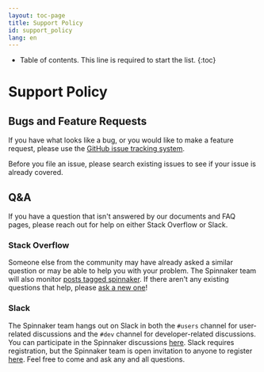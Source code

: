 ```yaml
---
layout: toc-page
title: Support Policy
id: support_policy
lang: en
---
```


* Table of contents. This line is required to start the list.
{:toc}

# Support Policy

## Bugs and Feature Requests

If you have what looks like a bug, or you would like to make a feature
request, please use the [GitHub issue tracking
system](https://github.com/spinnaker/spinnaker/issues).

Before you file an issue, please search existing issues to see if your
issue is already covered.

## Q&A

If you have a question that isn't answered by our documents and FAQ
pages, please reach out for help on either Stack Overflow or Slack.

### Stack Overflow

Someone else from the community may have already asked a similar
question or may be able to help you with your problem. The Spinnaker
team will also monitor [posts tagged
spinnaker](http://stackoverflow.com/questions/tagged/spinnaker). If
there aren't any existing questions that help, please [ask a new
one](http://stackoverflow.com/questions/ask?tags=spinnaker)!

### Slack

<script async defer src="http://join.spinnaker.io/slackin.js"></script>

The Spinnaker team hangs out on Slack in both the <code>#users</code>
channel for user-related discussions and the <code>#dev</code> channel for
developer-related discussions. You can participate in the Spinnaker
discussions [here](https://spinnakerteam.slack.com). Slack
requires registration, but the Spinnaker team is open invitation to
anyone to register [here](http://join.spinnaker.io). Feel free to come and
ask any and all questions.
